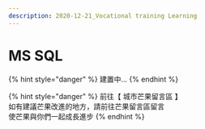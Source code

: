 ```yaml
---
description: 2020-12-21_Vocational training Learning
---
```


# MS SQL

{% hint style="danger" %}
建置中...
{% endhint %}

{% hint style="danger" %}
前往【 城市芒果留言區 】\
如有建議芒果改進的地方，請前往芒果留言區留言\
使芒果與你們一起成長進步
{% endhint %}
